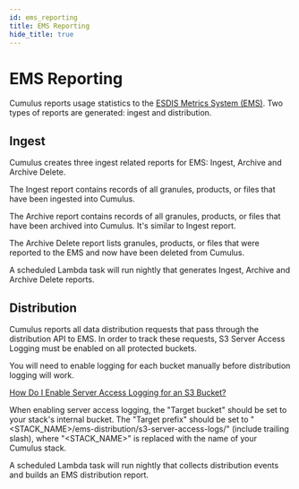 ```yaml
---
id: ems_reporting
title: EMS Reporting
hide_title: true
---
```


# EMS Reporting
Cumulus reports usage statistics to the [ESDIS Metrics System (EMS)](https://earthdata.nasa.gov/about/science-system-description/eosdis-components/esdis-metrics-system-ems).
Two types of reports are generated: ingest and distribution.

## Ingest

Cumulus creates three ingest related reports for EMS: Ingest, Archive and Archive Delete.

The Ingest report contains records of all granules, products, or files that have been ingested into Cumulus.

The Archive report contains records of all granules, products, or files that have been archived into Cumulus.  It's similar to Ingest report.

The Archive Delete report lists granules, products, or files that were reported to the EMS and now have been deleted from Cumulus.

A scheduled Lambda task will run nightly that generates Ingest, Archive and Archive Delete reports.

## Distribution

Cumulus reports all data distribution requests that pass through the
distribution API to EMS. In order to track these requests, S3 Server Access
Logging must be enabled on all protected buckets.

You will need to enable logging for each bucket manually before distribution
logging will work.

[How Do I Enable Server Access Logging for an S3 Bucket?](https://docs.aws.amazon.com/AmazonS3/latest/user-guide/server-access-logging.html)

When enabling server access logging, the "Target bucket" should be set to your
stack's internal bucket. The "Target prefix" should be set to
"<STACK_NAME>/ems-distribution/s3-server-access-logs/" (include trailing slash), where "<STACK_NAME>" is
replaced with the name of your Cumulus stack.

A scheduled Lambda task will run nightly that collects distribution events and
builds an EMS distribution report.
